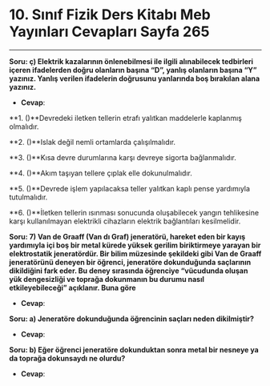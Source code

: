 # 10. Sınıf Fizik Ders Kitabı Meb Yayınları Cevapları Sayfa 265

---

**Soru: ç) Elektrik kazalarının önlenebilmesi ile ilgili alınabilecek tedbirleri içeren ifadelerden doğru olanların başına “D”, yanlış olanların başına “Y” yazınız. Yanlış verilen ifadelerin doğrusunu yanlarında boş bırakılan alana yazınız.**

-   **Cevap**:

**1. ()**Devredeki iletken tellerin etrafı yalıtkan maddelerle kaplanmış olmalıdır.

**2. ()**Islak değil nemli ortamlarda çalışılmalıdır.

**3. ()**Kısa devre durumlarına karşı devreye sigorta bağlanmalıdır.

**4. ()**Akım taşıyan tellere çıplak elle dokunulmalıdır.

**5. ()**Devrede işlem yapılacaksa teller yalıtkan kaplı pense yardımıyla tutulmalıdır.

**6. ()**İletken tellerin ısınması sonucunda oluşabilecek yangın tehlikesine karşı kullanılmayan elektrikli cihazların elektrik bağlantıları kesilmelidir.

**Soru: 7) Van de Graaff (Van dı Graf) jeneratörü, hareket eden bir kayış yardımıyla içi boş bir metal kürede yüksek gerilim biriktirmeye yarayan bir elektrostatik jeneratördür. Bir bilim müzesinde şekildeki gibi Van de Graaff jeneratörünü deneyen bir öğrenci, jeneratöre dokunduğunda saçlarının dikildiğini fark eder. Bu deney sırasında öğrenciye “vücudunda oluşan yük dengesizliği ve toprağa dokunmanın bu durumu nasıl etkileyebileceği” açıklanır. Buna göre**

-   **Cevap**:

**Soru: a) Jeneratöre dokunduğunda öğrencinin saçları neden dikilmiştir?**

-   **Cevap**:

**Soru: b) Eğer öğrenci jeneratöre dokunduktan sonra metal bir nesneye ya da toprağa dokunsaydı ne olurdu?**

-   **Cevap**: